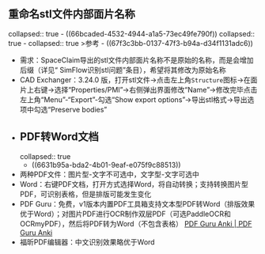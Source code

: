 ## 重命名stl文件内部面片名称
collapsed:: true
	- ((66bcaded-4532-4944-a1a5-73ec49fe790f))
	  collapsed:: true
		- collapsed:: true
		  >参考
			- ((67f3c3bb-0137-47f3-b94a-d34f1131adc6))
- 需求：SpaceClaim导出的stl文件内部面片名称不是原始的名称，而是会增加后缀（详见“ SimFlow识别stl问题”条目），希望将其修改为原始名称
- CAD Exchanger：3.24.0 版，打开stl文件->点击左上角`Structure`图标->在面片上右键->选择“Properties/PMI”->右侧弹出界面修改“Name”->修改完毕点击左上角“Menu”-“Export”-勾选“Show export options”->导出stl格式->导出选项中勾选“Preserve bodies”
- ## PDF转Word文档
  collapsed:: true
	- ((6631b95a-bda2-4b01-9eaf-e075f9c88513))
- 两种PDF文件：图片型-文字不可选中，文字型-文字可选中
- Word：右键PDF文档，打开方式选择Word，将自动转换；支持转换图片型PDF，可识别表格，但是排版可能发生变化
- PDF Guru：免费，v1版本内置PDF工具箱支持文本型PDF转Word（排版效果优于Word）；对图片PDF进行OCR制作双层PDF（可选PaddleOCR和OCRmyPDF），然后将PDF转为Word（不包含表格） [PDF Guru Anki | PDF Guru Anki](https://guru.kevin2li.com/)
- 福昕PDF编辑器：中文识别效果略优于Word